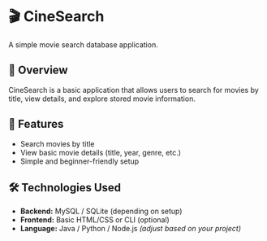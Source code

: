 # 🎬 CineSearch
A simple movie search database application.

## 📌 Overview
CineSearch is a basic application that allows users to search for movies by title, view details, and explore stored movie information.

## 🚀 Features
- Search movies by title
- View basic movie details (title, year, genre, etc.)
- Simple and beginner-friendly setup

## 🛠️ Technologies Used
- **Backend:** MySQL / SQLite (depending on setup)
- **Frontend:** Basic HTML/CSS or CLI (optional)
- **Language:** Java / Python / Node.js *(adjust based on your project)*
